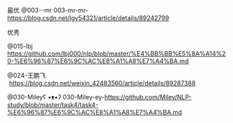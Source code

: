 
最优 @003--mr  003-mr-mr-https://blog.csdn.net/lgy54321/article/details/89242799

优秀

@015-lbj https://github.com/lbj000/nlp/blob/master/%E4%BB%BB%E5%8A%A14%20-%E6%96%87%E6%9C%AC%E8%A1%A8%E7%A4%BA.md

@024-王鹏飞  https://blog.csdn.net/weixin_42483560/article/details/89287388

@030-Mileyʕ •ᴥ•ʔ  030-Miley-ey-https://github.com/Miley/NLP-study/blob/master/task4/task4-%E6%96%87%E6%9C%AC%E8%A1%A8%E7%A4%BA.md